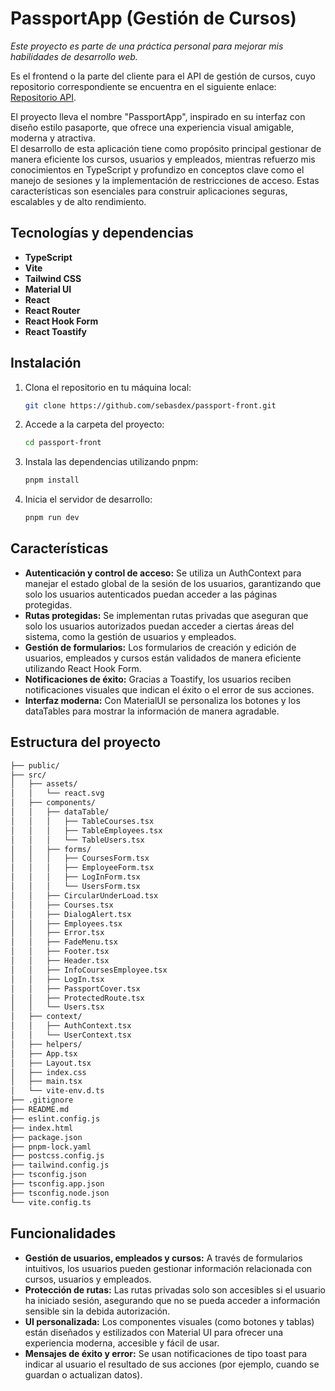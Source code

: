 #  PassportApp (Gestión de Cursos)
  
*Este proyecto es parte de una práctica personal para mejorar mis habilidades de desarrollo web.*   
  
Es el frontend o la parte del cliente para el API de gestión de cursos, cuyo repositorio correspondiente se encuentra en el siguiente enlace: [Repositorio API](https://github.com/sebasdex/backend-passport).

El proyecto lleva el nombre "PassportApp", inspirado en su interfaz con diseño estilo pasaporte, que ofrece una experiencia visual amigable, moderna y atractiva.  
El desarrollo de esta aplicación tiene como propósito principal gestionar de manera eficiente los cursos, usuarios y empleados, mientras refuerzo mis conocimientos en TypeScript y profundizo en conceptos clave como el manejo de sesiones y la implementación de restricciones de acceso. Estas características son esenciales para construir aplicaciones seguras, escalables y de alto rendimiento.

## Tecnologías y dependencias

- **TypeScript**
- **Vite**
- **Tailwind CSS**
- **Material UI**
- **React**
- **React Router**
- **React Hook Form**
- **React Toastify**

## Instalación

1. Clona el repositorio en tu máquina local:
   ```bash
   git clone https://github.com/sebasdex/passport-front.git
2. Accede a la carpeta del proyecto:
   ```bash
   cd passport-front
3. Instala las dependencias utilizando pnpm:
   ```bash
   pnpm install
4. Inicia el servidor de desarrollo:
   ```bash
   pnpm run dev

## Características
- **Autenticación y control de acceso:**
    Se utiliza un AuthContext para manejar el estado global de la sesión de los usuarios, garantizando que solo los usuarios autenticados puedan acceder a las páginas protegidas.  
- **Rutas protegidas:**
  Se implementan rutas privadas que aseguran que solo los usuarios autorizados puedan acceder a ciertas áreas del sistema, como la gestión de usuarios y empleados.    
- **Gestión de formularios:**
  Los formularios de creación y edición de usuarios, empleados y cursos están validados de manera eficiente utilizando React Hook Form.  
- **Notificaciones de éxito:**
  Gracias a Toastify, los usuarios reciben notificaciones visuales que indican el éxito o el error de sus acciones.  
- **Interfaz moderna:**
  Con MaterialUI se personaliza los botones y los dataTables para mostrar la información de manera agradable.

## Estructura del proyecto

```bash
├── public/              
├── src/
│   ├── assets/         
│   │   └── react.svg
│   ├── components/      
│   │   ├── dataTable/
│   │   │   ├── TableCourses.tsx
│   │   │   ├── TableEmployees.tsx
│   │   │   └── TableUsers.tsx
│   │   ├── forms/
│   │   │   ├── CoursesForm.tsx
│   │   │   ├── EmployeeForm.tsx
│   │   │   ├── LogInForm.tsx
│   │   │   └── UsersForm.tsx
│   │   ├── CircularUnderLoad.tsx
│   │   ├── Courses.tsx
│   │   ├── DialogAlert.tsx
│   │   ├── Employees.tsx
│   │   ├── Error.tsx
│   │   ├── FadeMenu.tsx
│   │   ├── Footer.tsx
│   │   ├── Header.tsx
│   │   ├── InfoCoursesEmployee.tsx
│   │   ├── LogIn.tsx
│   │   ├── PassportCover.tsx
│   │   ├── ProtectedRoute.tsx
│   │   └── Users.tsx
│   ├── context/         
│   │   ├── AuthContext.tsx
│   │   └── UserContext.tsx
│   ├── helpers/        
│   ├── App.tsx           
│   ├── Layout.tsx       
│   ├── index.css        
│   ├── main.tsx         
│   └── vite-env.d.ts    
├── .gitignore           
├── README.md            
├── eslint.config.js    
├── index.html           
├── package.json        
├── pnpm-lock.yaml       
├── postcss.config.js    
├── tailwind.config.js   
├── tsconfig.json        
├── tsconfig.app.json    
├── tsconfig.node.json   
└── vite.config.ts       

```

## Funcionalidades

- **Gestión de usuarios, empleados y cursos:**
   A través de formularios intuitivos, los usuarios pueden gestionar información relacionada con cursos, usuarios y empleados.
- **Protección de rutas:**
  Las rutas privadas solo son accesibles si el usuario ha iniciado sesión, asegurando que no se pueda acceder a información sensible sin la debida autorización.
- **UI personalizada:**
  Los componentes visuales (como botones y tablas) están diseñados y estilizados con Material UI para ofrecer una experiencia moderna, accesible y fácil de usar.
- **Mensajes de éxito y error:**
  Se usan notificaciones de tipo toast para indicar al usuario el resultado de sus acciones (por ejemplo, cuando se guardan o actualizan datos).
